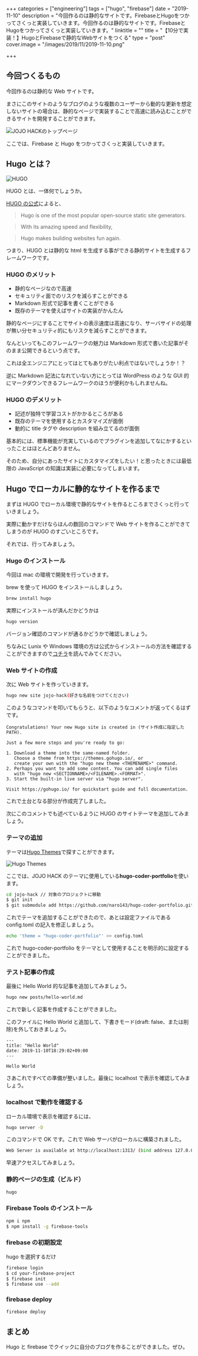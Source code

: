 +++
categories = ["engineering"]
tags = ["hugo", "firebase"]
date = "2019-11-10"
description = "今回作るのは静的なサイトです。FirebaseとHugoをつかってさくっと実装していきます。今回作るのは静的なサイトです。FirebaseとHugoをつかってさくっと実装していきます。"
linktitle = ""
title = "【10分で実装！】HugoとFirebaseで静的なWebサイトをつくる"
type = "post"
cover.image = "/images/2019/11/2019-11-10.png"

+++

## 今回つくるもの

今回作るのは静的な Web サイトです。

まさにこのサイトのようなブログのような複数のユーザーから動的な更新を想定しないサイトの場合は、静的なページで実装することで高速に読み込むことができるサイトを開発することができます。

![JOJO HACKのトップページ](/images/2019/11/2019-11-10-p2.png)

ここでは、Firebase と Hugo をつかってさくっと実装していきます。

## Hugo とは？

![HUGO](/images/2019/11/2019-11-10-p3.png)

HUGO とは、一体何でしょうか。

[HUGO の公式](https://gohugo.io/)によると、

> Hugo is one of the most popular open-source static site generators.

> With its amazing speed and flexibility,

> Hugo makes building websites fun again.

つまり、HUGO とは静的な html を生成する事ができる静的サイトを生成するフレームワークです。

### HUGO のメリット

- 静的なページなので高速
- セキュリティ面でのリスクを減らすことができる
- Markdown 形式で記事を書くことができる
- 既存のテーマを使えばサイトの実装がかんたん

静的なページにすることでサイトの表示速度は高速になり、サーバサイドの処理が無い分セキュリティ的にもリスクを減らすことができます。

なんといってもこのフレームワークの魅力は Markdown 形式で書いた記事がそのまま公開できるという点です。

これは全エンジニアにとってはとてもありがたい利点ではないでしょうか！？

逆に Markdown 記法になれていない方にとっては WordPress のような GUI 的にマークダウンできるフレームワークのほうが便利かもしれませんね。

### HUGO のデメリット

- 記述が独特で学習コストがかかるところがある
- 既存のテーマを使用するとカスタマイズが面倒
- 動的に title タグや description を組み立てるのが面倒

基本的には、標準機能が充実しているのでプラグインを追加してなにかするといったことはほとんどありません。

そのため、自分にあったサイトにカスタマイズをしたい！と思ったときには最低限の JavaScript の知識は実装に必要になってしまいます。

## Hugo でローカルに静的なサイトを作るまで

まずは HUGO でローカル環境で静的なサイトを作るところまでさくっと行っていきましょう。

実際に動かすだけならほんの数回のコマンドで Web サイトを作ることができてしまうのが HUGO のすごいところです。

それでは、行ってみましょう。

### Hugo のインストール

今回は mac の環境で開発を行っていきます。

brew を使って HUGO をインストールしましょう。

```sh
brew install hugo
```

実際にインストールが済んだかどうかは

```sh
hugo version
```

バージョン確認のコマンドが通るかどうかで確認しましょう。

ちなみに Lunix や Windows 環境の方は公式からインストールの方法を確認することができますので[コチラ](https://gohugo.io/getting-started/installing/)を読んでみてください。

### Web サイトの作成

次に Web サイトを作っていきます。

```sh
hugo new site jojo-hack(好きな名前をつけてください)
```

このようなコマンドを叩いてもらうと、以下のようなコメントが返ってくるはずです。

```
Congratulations! Your new Hugo site is created in (サイト作成に指定したPATH).

Just a few more steps and you're ready to go:

1. Download a theme into the same-named folder.
   Choose a theme from https://themes.gohugo.io/, or
   create your own with the "hugo new theme <THEMENAME>" command.
2. Perhaps you want to add some content. You can add single files
   with "hugo new <SECTIONNAME>/<FILENAME>.<FORMAT>".
3. Start the built-in live server via "hugo server".

Visit https://gohugo.io/ for quickstart guide and full documentation.
```

これで土台となる部分が作成完了しました。

次にこのコメントでも述べているように HUGO のサイトテーマを追加してみましょう。

### テーマの追加

テーマは[Hugo Themes](https://themes.gohugo.io/)で探すことができます。

![Hugo Themes](/images/2019/11/2019-11-10-p4.png)

ここでは、JOJO HACK のテーマに使用している**hugo-coder-portfolio**を使います。

```sh
cd jojo-hack // 対象のプロジェクトに移動
$ git init
$ git submodule add https://github.com/naro143/hugo-coder-portfolio.git themes/hugo-coder-portfolio
```

これでテーマを追加することができたので、あとは設定ファイルである config.toml の記入を修正しましょう。

```sh
echo 'theme = "hugo-coder-portfolio"' >> config.toml
```

これで hugo-coder-portfolio をテーマとして使用することを明示的に設定することができました。

### テスト記事の作成

最後に Hello World 的な記事を追加してみましょう。

```sh
hugo new posts/hello-world.md
```

これで新しく記事を作成することができました。

このファイルに Hello World と追加して、下書きモード(draft: false、または削除)を外しておきましょう。

```
---
title: "Hello World"
date: 2019-11-10T18:29:02+09:00
---

Hello World
```

さあこれですべての準備が整いました。最後に localhost で表示を確認してみましょう。

### localhost で動作を確認する

ローカル環境で表示を確認するには、

```sh
hugo server -D
```

このコマンドで OK です。これで Web サーバがローカルに構築されました。

```sh
Web Server is available at http://localhost:1313/ (bind address 127.0.0.1)
```

早速アクセスしてみましょう。

### 静的ページの生成（ビルド）

```sh
hugo
```

### Firebase Tools のインストール

```sh
npm i npm
$ npm install -g firebase-tools
```

### firebase の初期設定

hugo を選択するだけ

```sh
firebase login
$ cd your-firebase-project
$ firebase init
$ firebase use --add
```

### firebase deploy

```sh
firebase deploy
```

## まとめ

Hugo と firebase でクイックに自分のブログを作ることができました。ぜひ。
